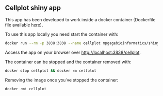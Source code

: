 ## Cellplot shiny app

This app has been developed to work inside a docker container (Dockerfile file available [here](https://github.com/mpg-age-bioinformatics/shiny)).

To use this app locally you need start the container with:
```bash
docker run --rm -p 3838:3838 --name cellplot mpgagebioinformatics/shiny-cellplot
```
Access the app on your browser over [http://localhost:3838/cellplot](http://localhost:3838/cellplot).

The container can be stopped and the container removed with:
```bash
docker stop cellplot && docker rm cellplot
``` 
Removing the image once you've stopped the container:
```bash
docker rmi cellplot
```
